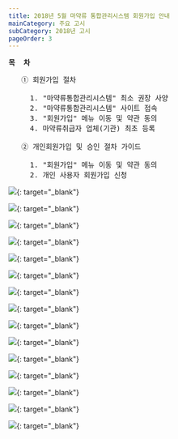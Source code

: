 ```yaml
---
title: 2018년 5월 마약류 통합관리시스템 회원가입 안내
mainCategory: 주요 고시
subCategory: 2018년 고시
pageOrder: 3
---
```


<pre style="font-weight:bold;">
<t3>목  차</t3>
</pre>

<pre>
   <bold>① 회원가입 절차</bold>

     1. "마약류통합관리시스템" 최소 권장 사양
     2. "마약류통합관리시스템" 사이트 접속
     3. "회원가입" 메뉴 이동 및 약관 동의
     4. 마약류취급자 업체(기관) 최초 등록

   <bold>② 개인회원가입 및 승인 절차 가이드</bold>

     1. "회원가입" 메뉴 이동 및 약관 동의
     2. 개인 사용자 회원가입 신청
</pre>

[![](/images/{{page.url}}_1.png)](/images/{{page.url}}_1.png){: target="_blank"}

[![](/images/{{page.url}}_2.png)](/images/{{page.url}}_2.png){: target="_blank"}

[![](/images/{{page.url}}_3.png)](/images/{{page.url}}_3.png){: target="_blank"}

[![](/images/{{page.url}}_4.png)](/images/{{page.url}}_4.png){: target="_blank"}

[![](/images/{{page.url}}_5.png)](/images/{{page.url}}_5.png){: target="_blank"}

[![](/images/{{page.url}}_6.png)](/images/{{page.url}}_6.png){: target="_blank"}

[![](/images/{{page.url}}_7.png)](/images/{{page.url}}_7.png){: target="_blank"}

[![](/images/{{page.url}}_8.png)](/images/{{page.url}}_8.png){: target="_blank"}

[![](/images/{{page.url}}_9.png)](/images/{{page.url}}_9.png){: target="_blank"}

[![](/images/{{page.url}}_10.png)](/images/{{page.url}}_10.png){: target="_blank"}

[![](/images/{{page.url}}_11.png)](/images/{{page.url}}_11.png){: target="_blank"}

[![](/images/{{page.url}}_12.png)](/images/{{page.url}}_12.png){: target="_blank"}

[![](/images/{{page.url}}_13.png)](/images/{{page.url}}_13.png){: target="_blank"}

[![](/images/{{page.url}}_14.png)](/images/{{page.url}}_14.png){: target="_blank"}

[![](/images/{{page.url}}_15.png)](/images/{{page.url}}_15.png){: target="_blank"}